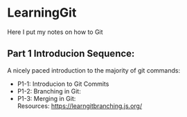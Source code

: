 # LearningGit
Here I put my notes on how to Git  
## Part 1 Introducion Sequence:  
A nicely paced introduction to the majority of git commands:  
- P1-1: Introducion to Git Commits
- P1-2: Branching in Git:
- P1-3: Merging in Git:  
Resources: https://learngitbranching.js.org/


